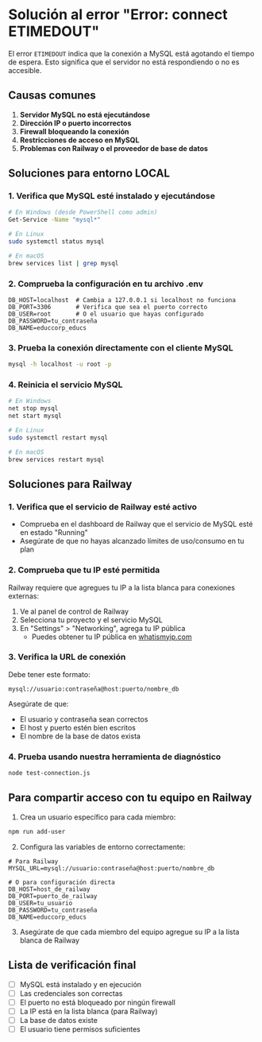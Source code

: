 # Solución al error "Error: connect ETIMEDOUT"

El error `ETIMEDOUT` indica que la conexión a MySQL está agotando el tiempo de espera. Esto significa que el servidor no está respondiendo o no es accesible.

## Causas comunes

1. **Servidor MySQL no está ejecutándose**
2. **Dirección IP o puerto incorrectos**
3. **Firewall bloqueando la conexión**
4. **Restricciones de acceso en MySQL**
5. **Problemas con Railway o el proveedor de base de datos**

## Soluciones para entorno LOCAL

### 1. Verifica que MySQL esté instalado y ejecutándose

```bash
# En Windows (desde PowerShell como admin)
Get-Service -Name "mysql*"

# En Linux
sudo systemctl status mysql

# En macOS
brew services list | grep mysql
```

### 2. Comprueba la configuración en tu archivo .env

```
DB_HOST=localhost  # Cambia a 127.0.0.1 si localhost no funciona
DB_PORT=3306       # Verifica que sea el puerto correcto
DB_USER=root       # O el usuario que hayas configurado
DB_PASSWORD=tu_contraseña
DB_NAME=educcorp_educs
```

### 3. Prueba la conexión directamente con el cliente MySQL

```bash
mysql -h localhost -u root -p
```

### 4. Reinicia el servicio MySQL

```bash
# En Windows
net stop mysql
net start mysql

# En Linux
sudo systemctl restart mysql

# En macOS
brew services restart mysql
```

## Soluciones para Railway

### 1. Verifica que el servicio de Railway esté activo

- Comprueba en el dashboard de Railway que el servicio de MySQL esté en estado "Running"
- Asegúrate de que no hayas alcanzado límites de uso/consumo en tu plan

### 2. Comprueba que tu IP esté permitida

Railway requiere que agregues tu IP a la lista blanca para conexiones externas:

1. Ve al panel de control de Railway
2. Selecciona tu proyecto y el servicio MySQL
3. En "Settings" > "Networking", agrega tu IP pública
   - Puedes obtener tu IP pública en [whatismyip.com](https://www.whatismyip.com/)

### 3. Verifica la URL de conexión

Debe tener este formato:
```
mysql://usuario:contraseña@host:puerto/nombre_db
```

Asegúrate de que:
- El usuario y contraseña sean correctos
- El host y puerto estén bien escritos
- El nombre de la base de datos exista

### 4. Prueba usando nuestra herramienta de diagnóstico

```bash
node test-connection.js
```

## Para compartir acceso con tu equipo en Railway

1. Crea un usuario específico para cada miembro:

```bash
npm run add-user
```

2. Configura las variables de entorno correctamente:

```
# Para Railway
MYSQL_URL=mysql://usuario:contraseña@host:puerto/nombre_db

# O para configuración directa
DB_HOST=host_de_railway
DB_PORT=puerto_de_railway
DB_USER=tu_usuario
DB_PASSWORD=tu_contraseña
DB_NAME=educcorp_educs
```

3. Asegúrate de que cada miembro del equipo agregue su IP a la lista blanca de Railway

## Lista de verificación final

- [ ] MySQL está instalado y en ejecución
- [ ] Las credenciales son correctas
- [ ] El puerto no está bloqueado por ningún firewall
- [ ] La IP está en la lista blanca (para Railway)
- [ ] La base de datos existe
- [ ] El usuario tiene permisos suficientes 
